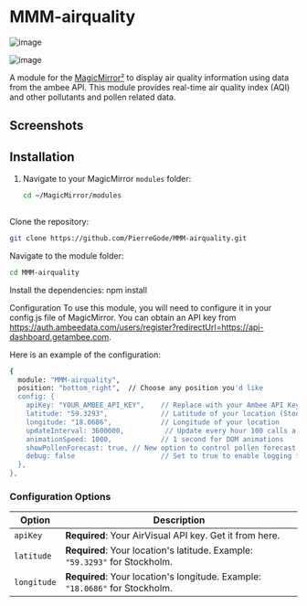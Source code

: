 # MMM-airquality

![image](https://github.com/user-attachments/assets/d81e179a-db93-4074-b4b1-d4b8db255f29)

![image](https://github.com/user-attachments/assets/e6643cd2-e12c-4edb-bf4e-c126897f93f3)


A module for the [MagicMirror²](https://magicmirror.builders) to display air quality information using data from the ambee API. This module provides real-time air quality index (AQI) and other pollutants and pollen related data.

## Screenshots



## Installation

1. Navigate to your MagicMirror `modules` folder:
   ```bash
   cd ~/MagicMirror/modules
  
Clone the repository:
```bash
git clone https://github.com/PierreGode/MMM-airquality.git
```
Navigate to the module folder:
```bash
cd MMM-airquality
```
Install the dependencies:
npm install

Configuration
To use this module, you will need to configure it in your config.js file of MagicMirror. You can obtain an API key from https://auth.ambeedata.com/users/register?redirectUrl=https://api-dashboard.getambee.com.

Here is an example of the configuration:
```bash
{
  module: "MMM-airquality",
  position: "bottom_right",  // Choose any position you'd like
  config: {
    apiKey: "YOUR_AMBEE_API_KEY",    // Replace with your Ambee API Key
    latitude: "59.3293",             // Latitude of your location (Stockholm in this example)
    longitude: "18.0686",            // Longitude of your location
    updateInterval: 3600000,          // Update every hour 100 calls a day limitation from api and we call several endpoints.
    animationSpeed: 1000,            // 1 second for DOM animations
    showPollenForecast: true, // New option to control pollen forecast display
    debug: false                     // Set to true to enable logging for debugging
  },
},


```


### Configuration Options 
| Option | Description | 
| --- | --- | 
| `apiKey` | **Required**: Your AirVisual API key. Get it from here. | 
| `latitude` | **Required**: Your location's latitude. Example: `"59.3293"` for Stockholm. | 
| `longitude` | **Required**: Your location's longitude. Example: `"18.0686"` for Stockholm. | |
